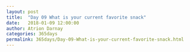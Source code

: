 ```yaml
---
layout: post  
title:  "Day 09 What is your current favorite snack"  
date:   2018-01-09 12:00:00  
author: Atrion Darnay  
categories: 365days
permalink: 365days/Day-09-What-is-your-current-favorite-snack.html  
---
```

